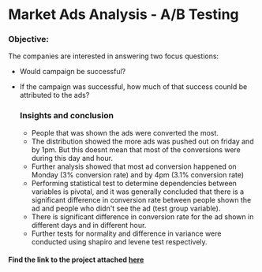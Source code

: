 # Market Ads Analysis - A/B Testing
### Objective:
The companies are interested in answering two focus questions:
- Would campaign be successful?
- If the campaign was successful, how much of that success counld be attributed to the ads?

  ### Insights and conclusion
  - People that was shown the ads were converted the most.
  - The distribution showed the more ads was pushed out on friday and by 1pm. But this doesnt mean that most of the conversions were during this day and hour.
  - Further analysis showed that most ad conversion happened on Monday (3% conversion rate) and by 4pm (3.1% conversion rate)
  - Performing statistical test to determine dependencies between variables is pivotal, and it was generally concluded that there is a significant difference in conversion rate between people shown the ad and people who didn't see the ad (test group variable).
  - There is significant difference in conversion rate for the ad shown in different days and in different hour.
  - Further tests for normality and difference in variance were conducted using shapiro and levene test respectively.
 
#### Find the link to the project attached [here](https://github.com/victorsomadina/Market-Ads-Analysis/blob/main/Market%20ads%20analysis.ipynb)

